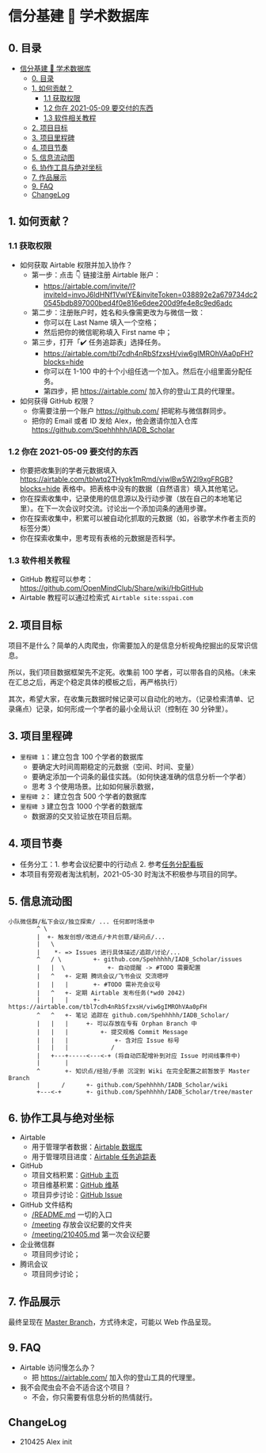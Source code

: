 # 信分基建 🚧 学术数据库

## 0. 目录

- [信分基建 🚧 学术数据库](#信分基建--学术数据库)
  - [0. 目录](#0-目录)
  - [1. 如何贡献？](#1-如何贡献)
    - [1.1 获取权限](#11-获取权限)
    - [1.2 你在 2021-05-09 要交付的东西](#12-你在-2021-05-09-要交付的东西)
    - [1.3 软件相关教程](#13-软件相关教程)
  - [2. 项目目标](#2-项目目标)
  - [3. 项目里程碑](#3-项目里程碑)
  - [4. 项目节奏](#4-项目节奏)
  - [5. 信息流动图](#5-信息流动图)
  - [6. 协作工具与绝对坐标](#6-协作工具与绝对坐标)
  - [7. 作品展示](#7-作品展示)
  - [9. FAQ](#9-faq)
  - [ChangeLog](#changelog)

## 1. 如何贡献？

### 1.1 获取权限

- 如何获取 Airtable 权限并加入协作？
    - 第一步：点击 👇 链接注册 Airtable 账户：
        - https://airtable.com/invite/l?inviteId=invoJ6ldHNf1VwlYE&inviteToken=038892e2a679734dc20545bdb897000bed4f0e816e6dee200d9fe4e8c9ed6adc
    - 第二步：注册账户时，姓名和头像需更改为与微信一致：
        - 你可以在 Last Name 填入一个空格；
        - 然后把你的微信昵称填入 First name 中；
    - 第三步，打开「✔️ 任务追踪表」选择任务。
        - https://airtable.com/tbl7cdh4nRbSfzxsH/viw6gIMROhVAa0pFH?blocks=hide
        - 你可以在 1-100 中的十个小组任选一个加入。然后在小组里面分配任务。
        - 第四步，把 https://airtable.com/ 加入你的登山工具的代理里。
- 如何获得 GitHub 权限？
    - 你需要注册一个账户 https://github.com/ 把昵称与微信群同步。
    - 把你的 Email 或者 ID 发给 Alex，他会邀请你加入仓库 https://github.com/Spehhhhh/IADB_Scholar

### 1.2 你在 2021-05-09 要交付的东西

- 你要把收集到的学者元数据填入 https://airtable.com/tblwtq2THyqk1mRmd/viwlBw5W2l9xgFRGB?blocks=hide 表格中。把表格中没有的数据（自然语言）填入其他笔记。
- 你在探索收集中，记录使用的信息源以及行动步骤（放在自己的本地笔记里）。在下一次会议时交流。讨论出一个添加词条的通用步骤。
- 你在探索收集中，积累可以被自动化抓取的元数据（如，谷歌学术作者主页的标签分类）
- 你在探索收集中，思考现有表格的元数据是否科学。

### 1.3 软件相关教程

- GitHub 教程可以参考：https://github.com/OpenMindClub/Share/wiki/HbGitHub
- Airtable 教程可以通过检索式 `Airtable site:sspai.com`

## 2. 项目目标

项目不是什么？简单的人肉爬虫，你需要加入的是信息分析视角挖掘出的反常识信息。

所以，我们项目数据框架先不定死。收集前 100 学者，可以带各自的风格。（未来在汇总之后，再定个稳定具体的模板之后，再严格执行）

其次，希望大家，在收集元数据时候记录可以自动化的地方。（记录检索清单、记录痛点）记录，如何形成一个学者的最小全局认识（控制在 30 分钟里）。

## 3. 项目里程碑

- `里程碑 1`：建立包含 100 个学者的数据库
    - 要确定大时间周期稳定的元数据（空间、时间、变量）
    - 要确定添加一个词条的最佳实践。（如何快速准确的信息分析一个学者）
    - 思考 3 个使用场景。比如如何展示数据，
- `里程碑 2`： 建立包含 500 个学者的数据库
- `里程碑 3` 建立包含 1000 个学者的数据库
    - 数据源的交叉验证放在项目后期。

## 4. 项目节奏

- 任务分工：1. 参考会议纪要中的行动点 2. 参考[任务分配看板](https://airtable.com/tbl7cdh4nRbSfzxsH/viw6gIMROhVAa0pFH)
- 本项目有旁观者淘汰机制，2021-05-30 时淘汰不积极参与项目的同学。

## 5. 信息流动图

```
小队微信群/私下会议/独立探索/ ... 任何即时场景中
        ^ \
        |  +- 触发创想/改进点/卡片创意/疑问点/...
        |   \               
        |    *- => Issues 进行具体描述/追踪/讨论/...
        ^   / \         +- github.com/Spehhhhh/IADB_Scholar/issues
        |   |  \            +- 自动提醒 -> #TODO 需要配置
        |   ^   +- 定期 腾讯会议/飞书会议 交流嗯哼
        |   |   |       +- #TODO 需补充会议号
        |   ^   +- 定期 Airtable 发布任务(*wd0 2042)
        |   |   |       +- https://airtable.com/tbl7cdh4nRbSfzxsH/viw6gIMROhVAa0pFH
        ^   ^   +- 笔记 追踪在 github.com/Spehhhhh/IADB_Scholar/
        |   |   |     +- 可以存放在专有 Orphan Branch 中
        |   |   |         +- 提交规格 Commit Message 
        |   |   |             +- 含对应 Issue 标号
        |   |   |            /
        |   +---+-----<---<-+ (将自动匹配增补到对应 Issue 时间线事件中)
        |       |       
        ^       +- 知识点/经验/手册 沉淀到 Wiki 在完全配置之前暂放于 Master Branch 
        |      /      +- github.com/Spehhhhh/IADB_Scholar/wiki
        +---<-+       +- github.com/Spehhhhh/IADB_Scholar/tree/master
```

## 6. 协作工具与绝对坐标

- Airtable
    - 用于管理学者数据：[Airtable 数据库](https://airtable.com/tblwtq2THyqk1mRmd/viwlBw5W2l9xgFRGB)
    - 用于管理项目进度：[Airtable 任务追踪表](https://airtable.com/tbl7cdh4nRbSfzxsH/viw6gIMROhVAa0pFH)
- GitHub
    - 项目文档积累：[GitHub 主页](https://github.com/Spehhhhh/IADB_Scholar)
    - 项目维基积累：[GitHub 维基](https://github.com/Spehhhhh/IADB_Scholar/wiki)
    - 项目异步讨论：[GitHub Issue](https://github.com/Spehhhhh/IADB_Scholar/issues)
- GitHub 文件结构
    - [/README.md](README.md) 一切的入口
    - [/meeting](meeting) 存放会议纪要的文件夹
    - [/meeting/210405.md](meeting/210425.md) 第一次会议纪要
- 企业微信群
    - 项目同步讨论；
- 腾讯会议
    - 项目同步讨论；

## 7. 作品展示

最终呈现在 [Master Branch](https://github.com/Spehhhhh/IADB_Scholar/tree/master)，方式待未定，可能以 Web 作品呈现。

## 9. FAQ

- Airtable 访问慢怎么办？
    - 把 https://airtable.com/ 加入你的登山工具的代理里。
- 我不会爬虫会不会不适合这个项目？
    - 不会，你只需要有信息分析的热情就行。

## ChangeLog

- 210425 Alex init
